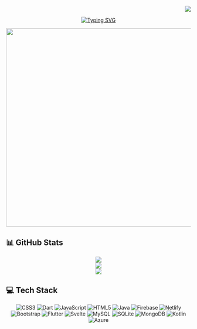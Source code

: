 
<div align="right"> 

[![](https://visitcount.itsvg.in/api?id=AhmetOcak&icon=3&color=6)](https://visitcount.itsvg.in)

</div>

<div align="center">

[![Typing SVG](https://readme-typing-svg.herokuapp.com?font=Secular+One&pause=1000&color=6A9BEC&center=true&width=320&lines=Hello+There+%F0%9F%91%8B;I+am+Ahmet%2C+Android+Developer)](https://git.io/typing-svg)

</div>

<p align="center"> <img src="https://acegif.com/wp-content/uploads/2021/06/acegifdotcom-unique-lightsabre-3.gif" width="540" /> </p>

## 📊 GitHub Stats
<div align="center">

![](https://github-readme-stats.vercel.app/api?username=AhmetOcak&theme=tokyonight&hide_border=false&include_all_commits=true&count_private=true)<br/>
![](https://github-readme-streak-stats.herokuapp.com/?user=AhmetOcak&theme=tokyonight&hide_border=false)<br/>
![](https://github-readme-stats.vercel.app/api/top-langs/?username=AhmetOcak&theme=tokyonight&hide_border=false&include_all_commits=true&count_private=true&layout=compact)
</div>


## 💻 Tech Stack
<div align="center">

![CSS3](https://img.shields.io/badge/css3-%231572B6.svg?style=for-the-badge&logo=css3&logoColor=white) ![Dart](https://img.shields.io/badge/dart-%230175C2.svg?style=for-the-badge&logo=dart&logoColor=white) ![JavaScript](https://img.shields.io/badge/javascript-%23323330.svg?style=for-the-badge&logo=javascript&logoColor=%23F7DF1E) ![HTML5](https://img.shields.io/badge/html5-%23E34F26.svg?style=for-the-badge&logo=html5&logoColor=white) ![Java](https://img.shields.io/badge/java-%23ED8B00.svg?style=for-the-badge&logo=java&logoColor=white) ![Firebase](https://img.shields.io/badge/firebase-%23039BE5.svg?style=for-the-badge&logo=firebase) ![Netlify](https://img.shields.io/badge/netlify-%23000000.svg?style=for-the-badge&logo=netlify&logoColor=#00C7B7) ![Bootstrap](https://img.shields.io/badge/bootstrap-%23563D7C.svg?style=for-the-badge&logo=bootstrap&logoColor=white) ![Flutter](https://img.shields.io/badge/Flutter-%2302569B.svg?style=for-the-badge&logo=Flutter&logoColor=white) ![Svelte](https://img.shields.io/badge/svelte-%23f1413d.svg?style=for-the-badge&logo=svelte&logoColor=white) ![MySQL](https://img.shields.io/badge/mysql-%2300f.svg?style=for-the-badge&logo=mysql&logoColor=white) ![SQLite](https://img.shields.io/badge/sqlite-%2307405e.svg?style=for-the-badge&logo=sqlite&logoColor=white) ![MongoDB](https://img.shields.io/badge/MongoDB-%234ea94b.svg?style=for-the-badge&logo=mongodb&logoColor=white) ![Kotlin](https://img.shields.io/badge/kotlin-%230095D5.svg?style=for-the-badge&logo=kotlin&logoColor=white) ![Azure](https://img.shields.io/badge/azure-%230072C6.svg?style=for-the-badge&logo=azure-devops&logoColor=white)

</div>



